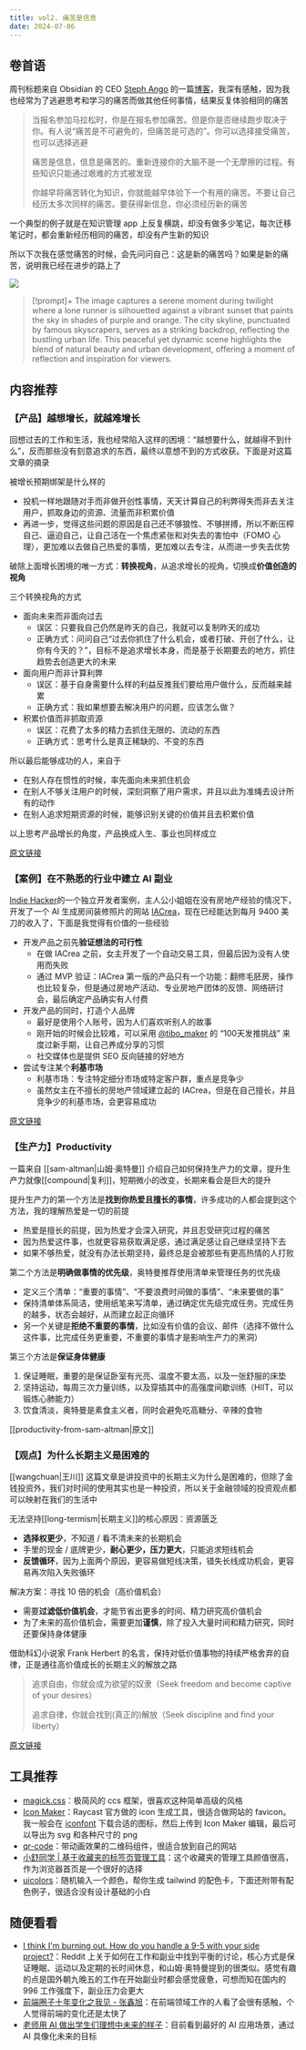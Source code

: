 ```yaml
---
title: vol2. 痛苦是信息
date: 2024-07-06
---
```


## 卷首语

周刊标题来自 Obsidian 的 CEO [Steph Ango](https://stephango.com/) 的一篇[博客](https://stephango.com/pain)，我深有感触，因为我也经常为了逃避思考和学习的痛苦而做其他任何事情，结果反复体验相同的痛苦

> 当报名参加马拉松时，你是在报名参加痛苦。但是你是否继续跑步取决于你。有人说“痛苦是不可避免的，但痛苦是可选的”。你可以选择接受痛苦，也可以选择逃避
>
> 痛苦是信息，信息是痛苦的。重新连接你的大脑不是一个无摩擦的过程。有些知识只能通过艰难的方式被发现
>
> 你越早将痛苦转化为知识，你就能越早体验下一个有用的痛苦。不要让自己经历太多次同样的痛苦。要获得新信息，你必须经历新的痛苦

一个典型的例子就是在知识管理 app 上反复横跳，却没有做多少笔记，每次迁移笔记时，都会重新经历相同的痛苦，却没有产生新的知识

所以下次我在感觉痛苦的时候，会先问问自己：这是新的痛苦吗？如果是新的痛苦，说明我已经在进步的路上了

![](https://notesimgs.oss-cn-shanghai.aliyuncs.com/img/202407071944608.jpg)

> [!prompt]+
> The image captures a serene moment during twilight where a lone runner is silhouetted against a vibrant sunset that paints the sky in shades of purple and orange. The city skyline, punctuated by famous skyscrapers, serves as a striking backdrop, reflecting the bustling urban life. This peaceful yet dynamic scene highlights the blend of natural beauty and urban development, offering a moment of reflection and inspiration for viewers.

## 内容推荐

### 【产品】越想增长，就越难增长

回想过去的工作和生活，我也经常陷入这样的困境：“越想要什么，就越得不到什么”，反而那些没有刻意追求的东西，最终以意想不到的方式收获。下面是对这篇文章的摘录

被增长预期绑架是什么样的

- 投机一样地跟随对手而非做开创性事情，天天计算自己的利弊得失而非去关注用户，抓取身边的资源、流量而非积累价值
- 再进一步，觉得这些问题的原因是自己还不够狼性、不够拼搏，所以不断压榨自己、逼迫自己，让自己活在一个焦虑紧张和对失去的害怕中（FOMO 心理），更加难以去做自己热爱的事情，更加难以去专注，从而进一步失去优势

破除上面增长困境的唯一方式：**转换视角**，从追求增长的视角，切换成**价值创造的视角**

三个转换视角的方式

- 面向未来而非面向过去
  - 误区：只要我自己仍然是昨天的自己，我就可以复制昨天的成功
  - 正确方式：问问自己“过去你抓住了什么机会，或者打破、开创了什么，让你有今天的？”，目标不是追求增长本身，而是基于长期要去的地方，抓住趋势去创造更大的未来
- 面向用户而非计算利弊
  - 误区：基于自身需要什么样的利益反推我们要给用户做什么，反而越来越累
  - 正确方式：我如果想要去解决用户的问题，应该怎么做？
- 积累价值而非抓取资源
  - 误区：花费了太多的精力去抓住无限的、流动的东西
  - 正确方式：思考什么是真正稀缺的、不变的东西

所以最后能够成功的人，来自于

- 在别人存在惯性的时候，率先面向未来抓住机会
- 在别人不够关注用户的时候，深刻洞察了用户需求，并且以此为准绳去设计所有的动作
- 在别人追求短期资源的时候，能够识别关键的价值并且去积累价值

以上思考产品增长的角度，产品换成人生、事业也同样成立

[原文链接](https://mp.weixin.qq.com/s?fontRatio=1&__biz=MzA5NTMxOTczOA%3D%3D&mid=2650441950&idx=1&sn=f68479269569c80d06b7abef8f09dd51&scene=94&subscene=315&passparam=searchid%3D328751326350236419&clicktime=1605262764&enterid=1605262764&ascene=64&devicetype=android-29&version=2700143d&nettype=WIFI&abtest_cookie=AAACAA%3D%3D&lang=zh_CN&exportkey=AfU1UqIEGM1IjMVSnsZ+e2w%3D&pass_ticket=TSPTF/aFSNhxdm6Z1A4u92Fpu/J3wnhcSTf62kBiXIVydTPUe2el8KBS865X/dfH&wx_header=1)

### 【案例】在不熟悉的行业中建立 AI 副业

[Indie Hacker](https://www.indiehackers.com/)的一个独立开发者案例，主人公小姐姐在没有房地产经验的情况下，开发了一个 AI 生成房间装修照片的网站 [IACrea](https://www.iacrea.com/en-US)，现在已经能达到每月 9400 美刀的收入了，下面是我觉得有价值的一些经验

- 开发产品之前先**验证想法的可行性**
  - 在做 IACrea 之前，女主开发了一个自动交易工具，但最后因为没有人使用而失败
  - 通过 MVP 验证：IACrea 第一版的产品只有一个功能：翻修毛胚房，操作也比较复杂，但是通过房地产活动、专业房地产团体的反馈、网络研讨会，最后确定产品确实有人付费
- 开发产品的同时，打造个人品牌
  - 最好是使用个人账号，因为人们喜欢听别人的故事
  - 刚开始的时候会比较难，可以采用 [@tibo_maker](https://x.com/tibo_maker) 的 “100天发推挑战” 来度过新手期，让自己养成分享的习惯
  - 社交媒体也是提供 SEO 反向链接的好地方
- 尝试专注某个**利基市场**
  - 利基市场：专注特定细分市场或特定客户群，重点是竞争少
  - 虽然女主在不擅长的房地产领域建立起的 IACrea，但是在自己擅长，并且竞争少的利基市场，会更容易成功

[原文链接](https://www.indiehackers.com/post/building-an-ai-side-hustle-to-8-638-mo-in-an-unfamiliar-industry-gzAlRpUq71ItOefQfrow)

### 【生产力】Productivity

一篇来自 [[sam-altman|山姆·奥特曼]] 介绍自己如何保持生产力的文章，提升生产力就像[[compound|复利]]，短期微小的改变，长期来看会是巨大的提升

提升生产力的第一个方法是**找到你热爱且擅长的事情**，许多成功的人都会提到这个方法，我的理解热爱是一切的前提

- 热爱是擅长的前提，因为热爱才会深入研究，并且忍受研究过程的痛苦
- 因为热爱这件事，也就更容易获取满足感，通过满足感让自己继续坚持下去
- 如果不够热爱，就没有办法长期坚持，最终总是会被那些有更高热情的人打败

第二个方法是**明确做事情的优先级**，奥特曼推荐使用清单来管理任务的优先级

- 定义三个清单：“重要的事情”、“不要浪费时间做的事情”、“未来要做的事”
- 保持清单体系简洁，使用纸笔来写清单，通过确定优先级完成任务。完成任务的越多，状态会越好，从而建立起正向循环
- 另一个关键是**拒绝不重要的事情**，比如没有价值的会议、邮件（选择不做什么这件事，比完成任务更重要，不重要的事情才是影响生产力的黑洞）

第三个方法是**保证身体健康**

1. 保证睡眠，重要的是保证卧室有光亮、温度不要太高，以及一张舒服的床垫
2. 坚持运动，每周三次力量训练，以及穿插其中的高强度间歇训练（HIIT，可以锻炼心肺能力）
3. 饮食清淡，奥特曼是素食主义者，同时会避免吃高糖分、辛辣的食物

[[productivity-from-sam-altman|原文]]

### 【观点】为什么长期主义是困难的

[[wangchuan|王川]] 这篇文章是讲投资中的长期主义为什么是困难的，但除了金钱投资外，我们对时间的使用其实也是一种投资，所以关于金融领域的投资观点都可以映射在我们的生活中

无法坚持[[long-termism|长期主义]]的核心原因：资源匮乏

- **选择权更少**，不知道 / 看不清未来的长期机会
- 手里的现金 / 底牌更少，**耐心更少，压力更大**，只能追求短线机会
- **反馈循环**，因为上面两个原因，更容易做短线决策，错失长线成功机会，更容易再次陷入失败循环

解决方案：寻找 10 倍的机会（高价值机会）

- 需要**过滤低价值机会**，才能节省出更多的时间、精力研究高价值机会
- 为了未来的高价值机会，需要更加**谨慎**，除了投入大量时间和精力研究，同时还要保持身体健康

借助科幻小说家 Frank Herbert 的名言，保持对低价值事物的持续严格舍弃的自律，正是通往高价值成长的长期主义的解放之路

> 追求自由，你就会成为欲望的奴隶（Seek freedom and become captive of your desires）
>
> 追求自律，你就会找到(真正的)解放（Seek discipline and find your liberty）

[原文链接](https://chuan.us/archives/919)

## 工具推荐

- [magick.css](https://css.winterveil.net/)：极简风的 ccs 框架，很喜欢这种简单高级的风格
- [Icon Maker](https://ray.so/icon)：Raycast 官方做的 icon 生成工具，很适合做网站的 favicon。我一般会在 [iconfont](https://www.iconfont.cn/) 下载合适的图标，然后上传到 Icon Maker 编辑，最后可以导出为 svg 和各种尺寸的 png
- [qr-code](https://qr.bitjson.com/)：带动画效果的二维码组件，很适合放到自己的网站
- [小舒同学 | 基于收藏夹的标签页管理工具](https://xiaoshuapp.com/)：这个收藏夹的管理工具颜值很高，作为浏览器首页是一个很好的选择
- [uicolors](https://uicolors.app/create)：随机输入一个颜色，帮你生成 tailwind 的配色卡，下面还附带有配色例子，很适合没有设计基础的小白

## 随便看看

- [I think I'm burning out. How do you handle a 9-5 with your side project?](https://www.reddit.com/r/SideProject/comments/1dticmc/i_think_im_burning_out_how_do_you_handle_a_95/)：Reddit 上关于如何在工作和副业中找到平衡的讨论，核心方式是保证睡眠、运动以及定期的长时间休息，和山姆·奥特曼提到的很类似。感觉有趣的点是国外朝九晚五的工作在开始副业时都会感觉疲惫，可想而知在国内的 996 工作强度下，副业压力会更大
- [前端圈子十年变化之我见 - 张鑫旭](https://juejin.cn/post/7387227689319039002)：在前端领域工作的人看了会很有感触，个人觉得前端的变化还是太快了
- [老师用 AI 做出学生们理想中未来的样子](https://weibo.com/1788911247/5052328605911257)：目前看到最好的 AI 应用场景，通过 AI 具像化未来的目标
